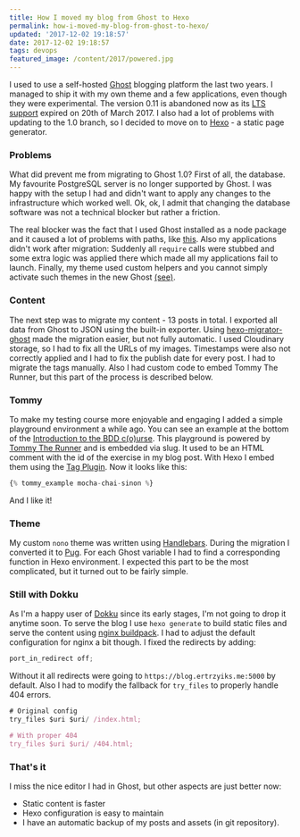 ```yaml
---
title: How I moved my blog from Ghost to Hexo
permalink: how-i-moved-my-blog-from-ghost-to-hexo/
updated: '2017-12-02 19:18:57'
date: 2017-12-02 19:18:57
tags: devops
featured_image: /content/2017/powered.jpg
---
```


I used to use a self-hosted [Ghost](https://ghost.org/) blogging platform the last two years. I managed to ship it with my own theme and a few applications, even though they were experimental. The version 0.11 is abandoned now as its [LTS support](https://dev.ghost.org/lts/) expired on 20th of March 2017. I also had a lot of problems with updating to the 1.0 branch, so I decided to move on to [Hexo](https://hexo.io/) - a static page generator.

<!-- more -->

### Problems

What did prevent me from migrating to Ghost 1.0? First of all, the database. My favourite PostgreSQL server is no longer supported by Ghost. I was happy with the setup I had and didn't want to apply any changes to the infrastructure which worked well. Ok, ok, I admit that changing the database software was not a technical blocker but rather a friction.

The real blocker was the fact that I used Ghost installed as a node package and it caused a lot of problems with paths, like [this](https://github.com/TryGhost/Ghost/issues/8754). Also my applications didn't work after migration: Suddenly all `require` calls were stubbed and some extra logic was applied there which made all my applications fail to launch. Finally, my theme used custom helpers and you cannot simply activate such themes in the new Ghost [(see)](https://github.com/TryGhost/gscan/pull/91).

### Content

The next step was to migrate my content - 13 posts in total. I exported all data from Ghost to JSON using the built-in exporter. Using [hexo-migrator-ghost](https://www.npmjs.com/package/hexo-migrator-ghost) made the migration easier, but not fully automatic. I used Cloudinary storage, so I had to fix all the URLs of my images.
Timestamps were also not correctly applied and I had to fix the publish date for every post. I had to migrate the tags manually. Also I had custom code to embed Tommy The Runner, but this part of the process is described below.

### Tommy

To make my testing course more enjoyable and engaging I added a simple playground environment a while ago. You can see an example at the bottom of the [Introduction to the BDD c(o)urse](/introduction-to-the-bdd-c-o-urse/). This playground is powered by [Tommy The Runner](https://github.com/tommy-the-runner/) and is embedded via slug. It used to be an HTML comment with the id of the exercise in my blog post. With Hexo I embed them using the [Tag Plugin](https://hexo.io/docs/tag-plugins.html). Now it looks like this: 

```js
{% tommy_example mocha-chai-sinon %}
```

And I like it!

### Theme

My custom `nono` theme was written using [Handlebars](http://handlebarsjs.com/). During the migration I converted it to [Pug](https://pugjs.org/api/getting-started.html). For each Ghost variable I had to find a corresponding function in Hexo environment. I expected this part to be the most complicated, but it turned out to be fairly simple.
 
### Still with Dokku

As I'm a happy user of [Dokku](https://github.com/dokku/dokku) since its early stages, I'm not going to drop it anytime soon. To serve the blog I use `hexo generate` to build static files and serve the content using [nginx buildpack](https://github.com/dokku/buildpack-nginx). I had to adjust the default configuration for nginx a bit though. I fixed the redirects by adding: 

```js
port_in_redirect off;
```

Without it all redirects were going to `https://blog.ertrzyiks.me:5000` by default. Also I had to modify the fallback for `try_files` to properly handle 404 errors.

```js
# Original config
try_files $uri $uri/ /index.html; 

# With proper 404
try_files $uri $uri/ /404.html;
```

### That's it

I miss the nice editor I had in Ghost, but other aspects are just better now:

 - Static content is faster
 - Hexo configuration is easy to maintain
 - I have an automatic backup of my posts and assets (in git repository).
